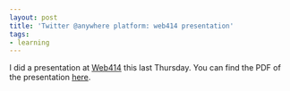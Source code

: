 ```yaml
---
layout: post
title: 'Twitter @anywhere platform: web414 presentation'
tags:
- learning
---
```


I did a presentation at [Web414](http://web414.org) this last Thursday.  You can find the PDF of the presentation [here](http://aaronsaray.com/blog/wp-content/uploads/2010/06/web414_twitter_anywhere.pdf).
